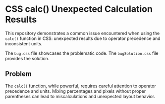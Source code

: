 # CSS calc() Unexpected Calculation Results

This repository demonstrates a common issue encountered when using the `calc()` function in CSS: unexpected results due to operator precedence and inconsistent units.

The `bug.css` file showcases the problematic code. The `bugSolution.css` file provides the solution.

## Problem

The `calc()` function, while powerful, requires careful attention to operator precedence and units.  Mixing percentages and pixels without proper parentheses can lead to miscalculations and unexpected layout behavior.